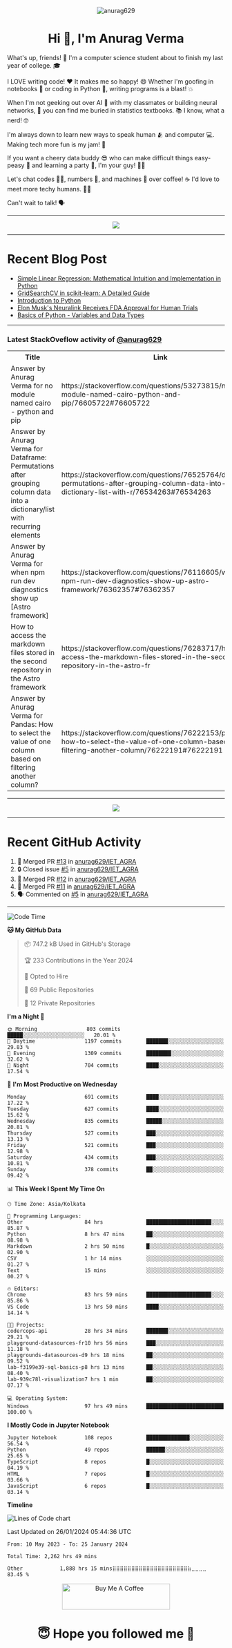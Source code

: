 

<p align="center"> <img src="https://komarev.com/ghpvc/?username=anurag629&label=Profile%20views&color=0e75b6&style=flat" alt="anurag629" /> </p>

<h1 align="center">Hi 👋, I'm Anurag Verma</h1>

What's up, friends! 👋 I'm a computer science student about to finish my last year of college. 🎓

I LOVE writing code! ❤️ It makes me so happy! 😄 Whether I'm goofing in notebooks 📓 or coding in Python 🐍, writing programs is a blast! 💥

When I'm not geeking out over AI 🤖 with my classmates or building neural networks, 🧠 you can find me buried in statistics textbooks. 📚 I know, what a nerd! 🤓

I'm always down to learn new ways to speak human 🫂 and computer 💻. Making tech more fun is my jam! 🍇

If you want a cheery data buddy 😎 who can make difficult things easy-peasy 🥝 and learning a party 🎉, I'm your guy! 🙋‍♂️

Let's chat codes 👨‍💻, numbers 🧮, and machines 🤖 over coffee! ☕ I'd love to meet more techy humans. 💁‍♂️

Can't wait to talk! 🗣️

---

<p align="center">
  <img src="https://spotify-github-profile.vercel.app/api/view.svg?uid=mwvywke3fo2gajpenodnmobfh&cover_image=true&theme=default&show_offline=false&background_color=121212&interchange=false&bar_color=53b14f&bar_color_cover=true">
</p>

---

# Recent Blog Post

<!-- BLOG-POST-LIST:START -->
- [Simple Linear Regression: Mathematical Intuition and Implementation in Python](https://codercops.tech/blog/machine-learning-algorithms/simple-linear-regression-mathematical-intuation)
- [GridSearchCV in scikit-learn: A Detailed Guide](https://codercops.tech/blog/gridsearchcv-in-scikit-learn-a-detailed-guide)
- [Introduction to Python](https://codercops.tech/blog/python-tutorial/introduction-to-python)
- [Elon Musk&#39;s Neuralink Receives FDA Approval for Human Trials](https://codercops.tech/blog/elon-musks-neuralink-receives-fda-approval-for-human-trials)
- [Basics of Python - Variables and Data Types](https://codercops.tech/blog/python-basics-of-python-variables-and-data-types)
<!-- BLOG-POST-LIST:END -->

---

### Latest StackOveflow activity of [@anurag629](https://github.com/anurag629)
<table>
  <tr><th>Title</th><th>Link</th></tr>
  <!-- STACKOVERFLOW:START --><tr><td>Answer by Anurag Verma for no module named cairo - python and pip</td><td>https://stackoverflow.com/questions/53273815/no-module-named-cairo-python-and-pip/76605722#76605722</td></tr><tr><td>Answer by Anurag Verma for Dataframe: Permutations after grouping column data into a dictionary/list with recurring elements</td><td>https://stackoverflow.com/questions/76525764/dataframe-permutations-after-grouping-column-data-into-a-dictionary-list-with-r/76534263#76534263</td></tr><tr><td>Answer by Anurag Verma for when npm run dev diagnostics show up [Astro framework]</td><td>https://stackoverflow.com/questions/76116605/when-npm-run-dev-diagnostics-show-up-astro-framework/76362357#76362357</td></tr><tr><td>How to access the markdown files stored in the second repository in the Astro framework</td><td>https://stackoverflow.com/questions/76283717/how-to-access-the-markdown-files-stored-in-the-second-repository-in-the-astro-fr</td></tr><tr><td>Answer by Anurag Verma for Pandas: How to select the value of one column based on filtering another column?</td><td>https://stackoverflow.com/questions/76222153/pandas-how-to-select-the-value-of-one-column-based-on-filtering-another-column/76222191#76222191</td></tr><!-- STACKOVERFLOW:END -->
</table>

---

<p align="center">
  <img alig src="https://github-profile-trophy.vercel.app/?username=anurag629&theme=onedark&column=-1" />
</p>

---

# Recent GitHub Activity
<!--START_SECTION:activity-->
1. 🎉 Merged PR [#13](https://github.com/anurag629/IET_AGRA/pull/13) in [anurag629/IET_AGRA](https://github.com/anurag629/IET_AGRA)
2. 🔒 Closed issue [#5](https://github.com/anurag629/IET_AGRA/issues/5) in [anurag629/IET_AGRA](https://github.com/anurag629/IET_AGRA)
3. 🎉 Merged PR [#12](https://github.com/anurag629/IET_AGRA/pull/12) in [anurag629/IET_AGRA](https://github.com/anurag629/IET_AGRA)
4. 🎉 Merged PR [#11](https://github.com/anurag629/IET_AGRA/pull/11) in [anurag629/IET_AGRA](https://github.com/anurag629/IET_AGRA)
5. 🗣 Commented on [#5](https://github.com/anurag629/IET_AGRA/issues/5#issuecomment-1854540580) in [anurag629/IET_AGRA](https://github.com/anurag629/IET_AGRA)
<!--END_SECTION:activity-->

---

<!--START_SECTION:waka-->
![Code Time](http://img.shields.io/badge/Code%20Time-2%2C265%20hrs%209%20mins-blue)

**🐱 My GitHub Data** 

> 📦 747.2 kB Used in GitHub's Storage 
 > 
> 🏆 233 Contributions in the Year 2024
 > 
> 💼 Opted to Hire
 > 
> 📜 69 Public Repositories 
 > 
> 🔑 12 Private Repositories 
 > 
**I'm a Night 🦉** 

```text
🌞 Morning                803 commits         █████░░░░░░░░░░░░░░░░░░░░   20.01 % 
🌆 Daytime                1197 commits        ███████░░░░░░░░░░░░░░░░░░   29.83 % 
🌃 Evening                1309 commits        ████████░░░░░░░░░░░░░░░░░   32.62 % 
🌙 Night                  704 commits         ████░░░░░░░░░░░░░░░░░░░░░   17.54 % 
```
📅 **I'm Most Productive on Wednesday** 

```text
Monday                   691 commits         ████░░░░░░░░░░░░░░░░░░░░░   17.22 % 
Tuesday                  627 commits         ████░░░░░░░░░░░░░░░░░░░░░   15.62 % 
Wednesday                835 commits         █████░░░░░░░░░░░░░░░░░░░░   20.81 % 
Thursday                 527 commits         ███░░░░░░░░░░░░░░░░░░░░░░   13.13 % 
Friday                   521 commits         ███░░░░░░░░░░░░░░░░░░░░░░   12.98 % 
Saturday                 434 commits         ███░░░░░░░░░░░░░░░░░░░░░░   10.81 % 
Sunday                   378 commits         ██░░░░░░░░░░░░░░░░░░░░░░░   09.42 % 
```


📊 **This Week I Spent My Time On** 

```text
🕑︎ Time Zone: Asia/Kolkata

💬 Programming Languages: 
Other                    84 hrs              █████████████████████░░░░   85.87 % 
Python                   8 hrs 47 mins       ██░░░░░░░░░░░░░░░░░░░░░░░   08.98 % 
Markdown                 2 hrs 50 mins       █░░░░░░░░░░░░░░░░░░░░░░░░   02.90 % 
CSV                      1 hr 14 mins        ░░░░░░░░░░░░░░░░░░░░░░░░░   01.27 % 
Text                     15 mins             ░░░░░░░░░░░░░░░░░░░░░░░░░   00.27 % 

🔥 Editors: 
Chrome                   83 hrs 59 mins      █████████████████████░░░░   85.86 % 
VS Code                  13 hrs 50 mins      ████░░░░░░░░░░░░░░░░░░░░░   14.14 % 

🐱‍💻 Projects: 
codercops-api            28 hrs 34 mins      ███████░░░░░░░░░░░░░░░░░░   29.21 % 
playground-datasources-fr10 hrs 56 mins      ███░░░░░░░░░░░░░░░░░░░░░░   11.18 % 
playgrounds-datasources-d9 hrs 18 mins       ██░░░░░░░░░░░░░░░░░░░░░░░   09.52 % 
lab-f3199e39-sql-basics-p8 hrs 13 mins       ██░░░░░░░░░░░░░░░░░░░░░░░   08.40 % 
lab-939c78l-visualization7 hrs 1 min         ██░░░░░░░░░░░░░░░░░░░░░░░   07.17 % 

💻 Operating System: 
Windows                  97 hrs 49 mins      █████████████████████████   100.00 % 
```

**I Mostly Code in Jupyter Notebook** 

```text
Jupyter Notebook         108 repos           ██████████████░░░░░░░░░░░   56.54 % 
Python                   49 repos            ██████░░░░░░░░░░░░░░░░░░░   25.65 % 
TypeScript               8 repos             █░░░░░░░░░░░░░░░░░░░░░░░░   04.19 % 
HTML                     7 repos             █░░░░░░░░░░░░░░░░░░░░░░░░   03.66 % 
JavaScript               6 repos             █░░░░░░░░░░░░░░░░░░░░░░░░   03.14 % 
```



**Timeline**

![Lines of Code chart](https://raw.githubusercontent.com/anurag629/anurag629/main/assets/bar_graph.png)


 Last Updated on 26/01/2024 05:44:36 UTC
<!--END_SECTION:waka-->

<!--START_SECTION:waka-simple-->

```text
From: 10 May 2023 - To: 25 January 2024

Total Time: 2,262 hrs 49 mins

Other            1,888 hrs 15 mins⣿⣿⣿⣿⣿⣿⣿⣿⣿⣿⣿⣿⣿⣿⣿⣿⣿⣿⣿⣿⣷⣀⣀⣀⣀   83.45 %
```

<!--END_SECTION:waka-simple-->

<p align="center"> 
<a href="https://www.buymeacoffee.com/anurag629" target="_blank"><img src="https://cdn.buymeacoffee.com/buttons/default-orange.png" alt="Buy Me A Coffee" height="60" width="250"></a>
</p>


<h1 align="center"> 😇 Hope you followed me 🥰  </h1>
